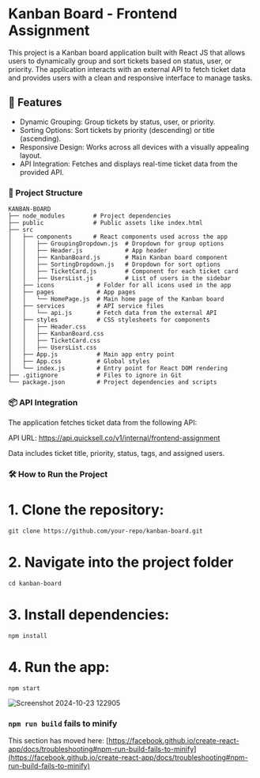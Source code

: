 # Kanban Board - Frontend Assignment

This project is a Kanban board application built with React JS that allows users to dynamically group and sort tickets based on status, user, or priority. The application interacts with an external API to fetch ticket data and provides users with a clean and responsive interface to manage tasks.

## 📑 Features

- Dynamic Grouping: Group tickets by status, user, or priority.
- Sorting Options: Sort tickets by priority (descending) or title (ascending).
- Responsive Design: Works across all devices with a visually appealing layout.
- API Integration: Fetches and displays real-time ticket data from the provided API.

### 📂 Project Structure

```
KANBAN-BOARD
├── node_modules        # Project dependencies
├── public              # Public assets like index.html
├── src
│   ├── components      # React components used across the app
│   │   ├── GroupingDropdown.js  # Dropdown for group options
│   │   ├── Header.js            # App header
│   │   ├── KanbanBoard.js       # Main Kanban board component
│   │   ├── SortingDropdown.js   # Dropdown for sort options
│   │   ├── TicketCard.js        # Component for each ticket card
│   │   ├── UsersList.js         # List of users in the sidebar
│   ├── icons            # Folder for all icons used in the app
│   ├── pages            # App pages
│   │   └── HomePage.js  # Main home page of the Kanban board
│   ├── services         # API service files
│   │   └── api.js       # Fetch data from the external API
│   ├── styles           # CSS stylesheets for components
│   │   ├── Header.css
│   │   ├── KanbanBoard.css
│   │   ├── TicketCard.css
│   │   ├── UsersList.css
│   ├── App.js           # Main app entry point
│   ├── App.css          # Global styles
│   └── index.js         # Entry point for React DOM rendering
├── .gitignore           # Files to ignore in Git
└── package.json         # Project dependencies and scripts
```

### 📦 API Integration
The application fetches ticket data from the following API:

API URL: https://api.quicksell.co/v1/internal/frontend-assignment

Data includes ticket title, priority, status, tags, and assigned users.

### 🛠️ How to Run the Project

# 1. Clone the repository:
```
git clone https://github.com/your-repo/kanban-board.git
```
# 2. Navigate into the project folder
```
cd kanban-board
```
# 3. Install dependencies:
```
npm install
```
# 4. Run the app:
```
npm start
```
![Screenshot 2024-10-23 122905](https://github.com/user-attachments/assets/5b66e1e6-ece8-4d5d-b8a4-fb3db1fbc964)


### `npm run build` fails to minify

This section has moved here: [https://facebook.github.io/create-react-app/docs/troubleshooting#npm-run-build-fails-to-minify](https://facebook.github.io/create-react-app/docs/troubleshooting#npm-run-build-fails-to-minify)
